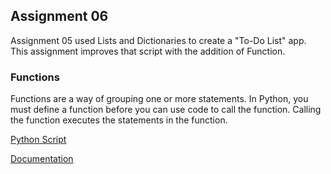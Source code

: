## Assignment 06

Assignment 05 used Lists and Dictionaries to create a "To-Do List" app.  
This assignment improves that script with the addition of Function. 

### Functions

Functions are a way of grouping one or more statements. In Python, you must define a function before you can use code to call the function. Calling the function executes the statements in the function.


[Python Script](https://github.com/jaytreelove/IntroToProg-Python-Mod06/blob/master/assignment06.py)

[Documentation](https://github.com/jaytreelove/IntroToProg-Python-Mod06/blob/master/assignment06.pdf)
